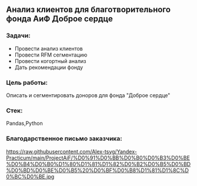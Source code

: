 ## Анализ клиентов для благотворительного фонда АиФ Доброе сердце
### Задачи:
- Провести анализ клиентов
- Провести RFM сегментацию
- Провести когортный анализ
- Дать рекомендации фонду
### Цель работы:
Описать и сегментировать доноров для фонда "Доброе сердце"
### Стек:
Pandas,Python
### Благодарственное письмо заказчика:
https://raw.githubusercontent.com/Alex-tsyg/Yandex-Practicum/main/ProjectAiF/%D0%91%D0%BB%D0%B0%D0%B3%D0%BE%D0%B4%D0%B0%D1%80%D1%81%D1%82%D0%B2%D0%B5%D0%BD%D0%BD%D0%BE%D0%B5%20%D0%BF%D0%B8%D1%81%D1%8C%D0%BC%D0%BE.jpg
